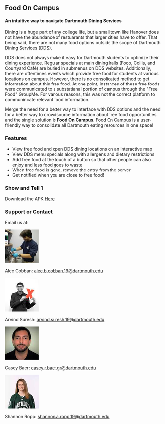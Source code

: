 ## Food On Campus 
#### An intuitive way to navigate Dartmouth Dining Services

Dining is a huge part of any college life, but a small town like Hanover does not have the abundance of restuarants that larger cities have to offer. 
That being said, there are not many food options outside the scope of Dartmouth Dining Services (DDS). 

DDS does not always make it easy for Dartmouth students to optimize their dining experience. 
Regular specials at main dining halls (Foco, Collis, and Courtyard Café) are buried in submenus on DDS websites. 
Additionally, there are oftentimes events which provide free food for students at various locations on campus. 
However, there is no consolidated method to get information about this free food. 
At one point, instances of these free foods were communicated to a substatianal portion of campus through the "Free Food" GroupMe. 
For various reasons, this was not the correct platform to communincate relevant food information. 

Merge the need for a better way to interface with DDS options and the need for a better way to crowdsource information about free food opportunities and the single solution is **Food On Campus**. 
Food On Campus is a user-friendly way to consolidate all Dartmouth eating resources in one space!

### Features

* View free food and open DDS dining locations on an interactive map
* View DDS menu specials along with allergens and dietary restrictions
* Add free food at the touch of a button so that other people can also enjoy and less food goes to waste
* When free food is gone, remove the entry from the server
* Get notified when you are close to free food!

### Show and Tell 1

Download the APK [Here](https://tinyurl.com/foodoncampuschk1)

### Support or Contact

Email us at: 

<img src="images/Alec.jpg" alt="hi" class="inline"/>

Alec Cobban: alec.b.cobban.19@dartmouth.edu

<img src="images/Arvind.jpg" alt="hi" class="inline"/>

Arvind Suresh: arvind.suresh.19@dartmouth.edu

<img src="images/Casey.jpg" alt="hi" class="inline"/>

Casey Baer: casey.r.baer.gr@dartmouth.edu

<img src="images/shan.jpg" alt="hi" class="inline"/>

Shannon Ropp: shannon.a.ropp.19@dartmouth.edu
